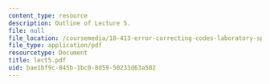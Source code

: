```yaml
---
content_type: resource
description: Outline of Lecture 5.
file: null
file_location: /coursemedia/18-413-error-correcting-codes-laboratory-spring-2004/bae1bf9c845b1bc08d5950233d63a502_lect5.pdf
file_type: application/pdf
resourcetype: Document
title: lect5.pdf
uid: bae1bf9c-845b-1bc0-8d59-50233d63a502
---
```

